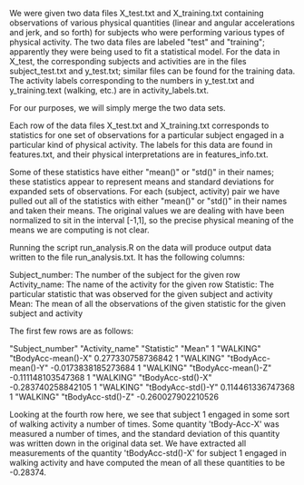 
We were given two data files X_test.txt and X_training.txt containing
observations of various physical quantities (linear and angular accelerations
and jerk, and so forth) for subjects who were performing various types of
physical activity.  The two data files are labeled "test" and "training";
apparently they were being used to fit a statistical model.  For the data in
X_test, the corresponding subjects and activities are in the files
subject_test.txt and y_test.txt; similar files can be found for the training
data.  The activity labels corresponding to the numbers in y_test.txt and
y_training.text (walking, etc.) are in activity_labels.txt.

For our purposes, we will simply merge the two data sets.

Each row of the data files X_test.txt and X_training.txt corresponds to
statistics for one set of observations for a particular subject engaged in a
particular kind of physical activity.  The labels for this data are found in
features.txt, and their physical interpretations are in features_info.txt.

Some of these statistics have either "mean()" or "std()" in their names; these
statistics appear to represent means and standard deviations for expanded sets
of observations.  For each (subject, activity) pair we have pulled out all of
the statistics with either "mean()" or "std()" in their names and taken their
means.  The original values we are dealing with have been normalized to sit in
the interval [-1,1], so the precise physical meaning of the means we are
computing is not clear.

Running the script run_analysis.R on the data will produce output data written
to the file run_analysis.txt.  It has the following columns:

Subject_number:  The number of the subject for the given row
Activity_name:   The name of the activity for the given row
Statistic:       The particular statistic that was observed for the given
                 subject and activity
Mean:            The mean of all the observations of the given statistic
                 for the given subject and activity

The first few rows are as follows:

"Subject_number" "Activity_name" "Statistic" "Mean"
1 "WALKING" "tBodyAcc-mean()-X" 0.277330758736842
1 "WALKING" "tBodyAcc-mean()-Y" -0.0173838185273684
1 "WALKING" "tBodyAcc-mean()-Z" -0.111148103547368
1 "WALKING" "tBodyAcc-std()-X" -0.283740258842105
1 "WALKING" "tBodyAcc-std()-Y" 0.114461336747368
1 "WALKING" "tBodyAcc-std()-Z" -0.260027902210526

Looking at the fourth row here, we see that subject 1 engaged in some sort
of walking activity a number of times.  Some quantity 'tBody-Acc-X' was
measured a number of times, and the standard deviation of this quantity was
written down in the original data set.  We have extracted all measurements
of the quantity 'tBodyAcc-std()-X' for subject 1 engaged in walking activity
and have computed the mean of all these quantities to be -0.28374.